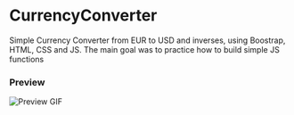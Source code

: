 # CurrencyConverter
Simple Currency Converter from EUR to USD and inverses, using  Boostrap, HTML, CSS and JS. The main goal was to practice how to build simple JS functions
### Preview
![Preview GIF](img/preview.gif)
